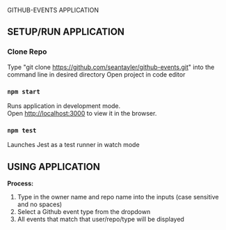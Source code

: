 GITHUB-EVENTS APPLICATION

## SETUP/RUN APPLICATION

### Clone Repo

Type "git clone https://github.com/seantayler/github-events.git" into the command line in desired directory
Open project in code editor

### `npm start`

Runs application in development mode.<br />
Open [http://localhost:3000](http://localhost:3000) to view it in the browser.

### `npm test`

Launches Jest as a test runner in watch mode <br />

## USING APPLICATION

<b>Process:</b><br />

1. Type in the owner name and repo name into the inputs (case sensitive and no spaces)
2. Select a Github event type from the dropdown
3. All events that match that user/repo/type will be displayed
